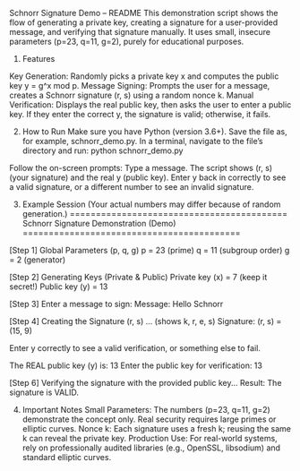 Schnorr Signature Demo – README
This demonstration script shows the flow of generating a private key, creating a signature for a user-provided message, and verifying that signature manually. It uses small, insecure parameters (p=23, q=11, g=2), purely for educational purposes.

1. Features

Key Generation: Randomly picks a private key x and computes the public key y = g^x mod p.
Message Signing: Prompts the user for a message, creates a Schnorr signature (r, s) using a random nonce k.
Manual Verification: Displays the real public key, then asks the user to enter a public key. If they enter the correct y, the signature is valid; otherwise, it fails.


2. How to Run
Make sure you have Python (version 3.6+).
Save the file as, for example, schnorr_demo.py.
In a terminal, navigate to the file’s directory and run:
python schnorr_demo.py

Follow the on-screen prompts:
Type a message.
The script shows (r, s) (your signature) and the real y (public key).
Enter y back in correctly to see a valid signature, or a different number to see an invalid signature.


3. Example Session
(Your actual numbers may differ because of random generation.)
==========================================
  Schnorr Signature Demonstration (Demo)
==========================================

[Step 1] Global Parameters (p, q, g)
  p = 23 (prime)
  q = 11 (subgroup order)
  g = 2 (generator)

[Step 2] Generating Keys (Private & Public)
  Private key (x) = 7   (keep it secret!)
  Public key (y)  = 13

[Step 3] Enter a message to sign:
Message: Hello Schnorr

[Step 4] Creating the Signature (r, s)
  ... (shows k, r, e, s)
  Signature: (r, s) = (15, 9)

Enter y correctly to see a valid verification, or something else to fail.

The REAL public key (y) is: 13
Enter the public key for verification: 13

[Step 6] Verifying the signature with the provided public key...
Result: The signature is VALID.

4. Important Notes
Small Parameters: The numbers (p=23, q=11, g=2) demonstrate the concept only. Real security requires large primes or elliptic curves.
Nonce k: Each signature uses a fresh k; reusing the same k can reveal the private key.
Production Use: For real-world systems, rely on professionally audited libraries (e.g., OpenSSL, libsodium) and standard elliptic curves.
